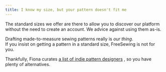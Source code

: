 ```yaml
---
title: I know my size, but your pattern doesn't fit me
---
```


The standard sizes we offer are there to allow you to discover our platform without the need to create an account. We advice against using them as-is.

Drafting made-to-measure sewing patterns really is _our thing_.\
If you insist on getting a pattern in a standard size, FreeSewing is not for you.

Thankfully, Fiona curates [a list of indie pattern designers](https://chainstitcher.blogspot.com/p/indie-pattern-designers.html) , so you have plenty of alternatives.
